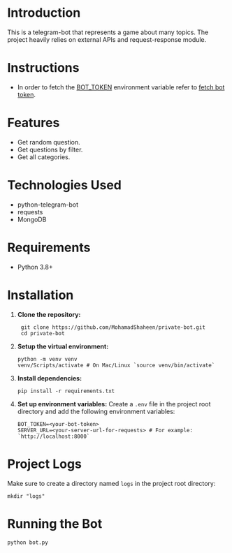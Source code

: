 # Introduction

This is a telegram-bot that represents a game about many topics. The project heavily relies on external APIs and request-response module.

# Instructions

- In order to fetch the [BOT_TOKEN](#installation) environment variable refer to [fetch bot token](https://core.telegram.org/bots/features#botfather).

# Features

- Get random question.
- Get questions by filter.
- Get all categories.

# Technologies Used

- python-telegram-bot
- requests
- MongoDB

# Requirements

- Python 3.8+

# Installation

1. **Clone the repository:**
   ```shell
    git clone https://github.com/MohamadShaheen/private-bot.git
    cd private-bot
    ```
   
2. **Setup the virtual environment:**
   ```shell
   python -m venv venv
   venv/Scripts/activate # On Mac/Linux `source venv/bin/activate`
    ```
   
3. **Install dependencies:**
    ```shell
    pip install -r requirements.txt
    ```
   
4. **Set up environment variables:** Create a `.env` file in the project root directory and add the following environment variables:
    ```shell
    BOT_TOKEN=<your-bot-token>
    SERVER_URL=<your-server-url-for-requests> # For example: `http://localhost:8000`
    ```
   
# Project Logs

Make sure to create a directory named `logs` in the project root directory:
   ```shell
   mkdir "logs"
   ```

# Running the Bot

   ```shell
   python bot.py
   ```

